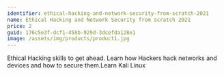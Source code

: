```yaml
---
identifier: ethical-hacking-and-network-security-from-scratch-2021
name: Ethical Hacking and Network Security from scratch 2021
price: 2
guid: 176c5e3f-dcf1-458b-929d-3dcefda128e1
image: /assets/img/products/product1.jpg
---
```

Ethical Hacking skills to get ahead. Learn how Hackers hack networks and devices and how to secure them.Learn Kali Linux